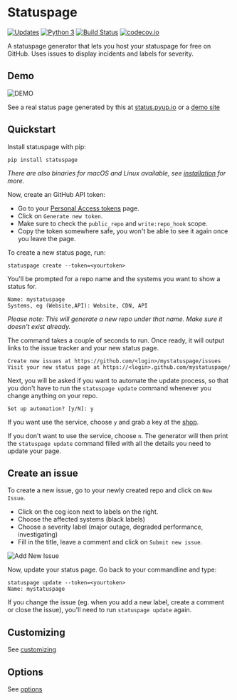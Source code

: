 # Statuspage

[![Updates](https://pyup.io/repos/github/jayfk/statuspage/shield.svg)](https://pyup.io/repos/github/jayfk/statuspage/)
[![Python 3](https://pyup.io/repos/github/jayfk/statuspage/python-3-shield.svg)](https://pyup.io/repos/github/jayfk/statuspage/)
[![Build Status](https://travis-ci.org/jayfk/statuspage.svg?branch=master)](https://travis-ci.org/jayfk/statuspage)
[![codecov.io](https://codecov.io/github/jayfk/statuspage/coverage.svg?branch=master)](https://codecov.io/github/jayfk/statuspage?branch=master)

A statuspage generator that lets you host your statuspage for free on GitHub. Uses 
issues to display incidents and labels for severity. 

## Demo

![DEMO](https://github.com/jayfk/statuspage/blob/master/demo.gif)

See a real status page generated by this at [status.pyup.io](http://status.pyup.io/) or a [demo site](https://jayfk.github.io/statuspage-demo/)

## Quickstart

Install statuspage with pip:

    pip install statuspage

*There are also binaries for macOS and Linux available, see [installation](docs/installation.md) for more.*

Now, create an GitHub API token:

- Go to your [Personal Access tokens](https://github.com/settings/tokens) page.
- Click on `Generate new token`. 
- Make sure to check the `public_repo` and `write:repo_hook` scope. 
- Copy the token somewhere safe, you won't be able to see it again once you leave the page.

To create a new status page, run:

    statuspage create --token=<yourtoken>
    
You'll be prompted for a repo name and the systems you want to show a status for.

    Name: mystatuspage
    Systems, eg (Website,API): Website, CDN, API
    
*Please note: This will generate a new repo under that name. Make sure it doesn't exist already.*
    
The command takes a couple of seconds to run. Once ready, it will output links to the issue tracker and your new status page.

    Create new issues at https://github.com/<login>/mystatuspage/issues
    Visit your new status page at https://<login>.github.com/mystatuspage/

Next, you will be asked if you want to automate the update process, so that you don't have to run
the `statuspage update` command whenever you change anything on your repo. 

    Set up automation? [y/N]: y

If you want use the service, choose `y` and grab a key at the [shop](https://www.statuspage-backend.com). 

If you don't want to use the service, choose `n`. The generator will then print the `statuspage update`
command filled with all the details you need to update your page.
     
## Create an issue

To create a new issue, go to your newly created repo and click on `New Issue`.

- Click on the cog icon next to labels on the right. 
- Choose the affected systems (black labels)
- Choose a severity label (major outage, degraded performance, investigating)
- Fill in the title, leave a comment and click on `Submit new issue`.

![Add New Issue](docs/new_issue.png)

Now, update your status page. Go back to your commandline and type:

    statuspage update --token=<yourtoken>
    Name: mystatuspage

If you change the issue (eg. when you add a new label, create a comment or close the issue), you'll
need to run `statuspage update` again.

## Customizing
See [customizing](docs/customizing.md)

## Options
See [options](docs/options.md)
